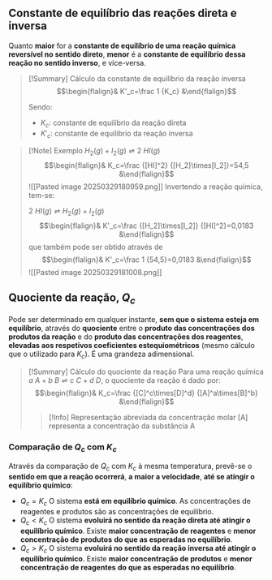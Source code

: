 ## Constante de equilíbrio das reações direta e inversa
Quanto **maior** for a **constante de equilíbrio de uma reação química reversível no sentido direto**, **menor** é a **constante de equilíbrio dessa reação no sentido inverso**, e vice-versa. 
>[!Summary] Cálculo da constante de equilíbrio da reação inversa
>$$\begin{flalign}& K'_c=\frac 1 {K_c} &\end{flalign}$$
>
>Sendo:
>- $K_c$: constante de equilíbrio da reação direta 
>- $K'_c$: constante de equilíbrio da reação inversa

>[!Note] Exemplo
>$H_2(g)+I_2(g) \rightleftharpoons 2\ HI(g)$
>$$\begin{flalign}& K_c=\frac {[HI]^2} {[H_2]\times[I_2]}=54,5 &\end{flalign}$$
>![[Pasted image 20250329180959.png]]
>Invertendo a reação química, tem-se:
>
>$2\ HI(g) \rightleftharpoons H_2(g)+I_2(g)$
>$$\begin{flalign}& K'_c=\frac {[H_2]\times[I_2]} {[HI]^2}=0,0183 &\end{flalign}$$
>que também pode ser obtido através de $$\begin{flalign}& K'_c=\frac 1 {54,5}=0,0183 &\end{flalign}$$
>![[Pasted image 20250329181008.png]]

## Quociente da reação, $Q_c$
Pode ser determinado em qualquer instante, **sem que o sistema esteja em equilíbrio**, através do  **quociente** entre o **produto das concentrações dos produtos da reação** e do **produto das concentrações dos reagentes**, **elevadas aos respetivos coeficientes estequiométricos** (mesmo cálculo que o utilizado para $K_c$).
É uma grandeza adimensional.

>[!Summary] Cálculo do quociente da reação
>Para uma reação química $a\ A+b\ B \rightleftharpoons c\ C+ d\ D$, o quociente da reação é dado por:
>$$\begin{flalign}& K_c=\frac {[C]^c\times[D]^d} {[A]^a\times[B]^b} &\end{flalign}$$
>
>>[!Info] Representação abreviada da concentração molar
>[A] representa a concentração da substância A

### Comparação de $Q_c$ com $K_c$
Através da comparação de $Q_c$ com $K_c$ à mesma temperatura, prevê-se o **sentido em que a reação ocorrerá**, **a maior a velocidade**, **até se atingir o equilíbrio químico**:
- $Q_c=K_c$
  O sistema **está em equilíbrio químico**.
  As concentrações de reagentes e produtos são as concentrações de equilíbrio.
- $Q_c<K_c$
  O sistema **evoluirá no sentido da reação direta até atingir o equilíbrio químico**.
  Existe **maior concentração de reagentes** e **menor concentração de produtos** **do que as esperadas no equilíbrio**.
- $Q_c>K_c$
  O sistema **evoluirá no sentido da reação inversa até atingir o equilíbrio químico**.
  Existe **maior concentração de produtos** e **menor concentração de reagentes** **do que as esperadas no equilíbrio**.


